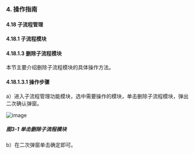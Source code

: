 ### 4. 操作指南

#### 4.18 子流程管理

#### 4.18.1 子流程模块

#### 4.18.1.3 删除子流程模块

本节主要介绍删除子流程模块的具体操作方法。

#### 4.18.1.3.1 操作步骤

a）进入子流程管理功能模块，选中需要操作的模块，单击删除子流程模块，弹出二次确认弹窗。

![image](https://user-images.githubusercontent.com/79617492/199440122-8e8d7609-379c-4797-b38d-d8131cdfa889.png)

##### 图3-1 单击删除子流程模块

b）在二次弹窗单击确定即可。
